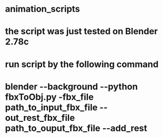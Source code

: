 # animation_scripts
# the script was just tested on Blender 2.78c
# run script by the following command
# blender --background --python fbxToObj.py -fbx_file path_to_input_fbx_file --out_rest_fbx_file path_to_ouput_fbx_file --add_rest

